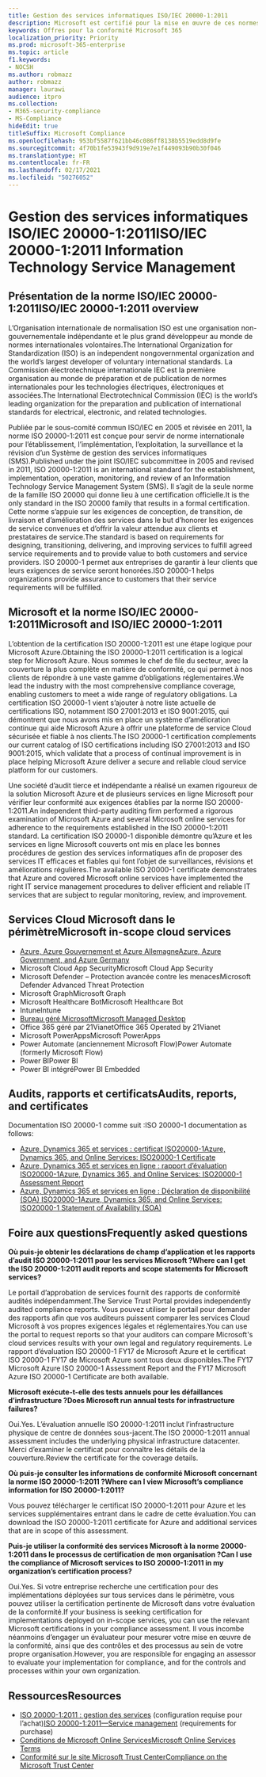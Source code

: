 ```yaml
---
title: Gestion des services informatiques ISO/IEC 20000-1:2011
description: Microsoft est certifié pour la mise en œuvre de ces normes de gestion des services.
keywords: Offres pour la conformité Microsoft 365
localization_priority: Priority
ms.prod: microsoft-365-enterprise
ms.topic: article
f1.keywords:
- NOCSH
ms.author: robmazz
author: robmazz
manager: laurawi
audience: itpro
ms.collection:
- M365-security-compliance
- MS-Compliance
hideEdit: true
titleSuffix: Microsoft Compliance
ms.openlocfilehash: 953bf5587f621bb46c086ff8138b5519edd8d9fe
ms.sourcegitcommit: 4f70b1fe53943f9d919e7e1f449093b90b30f046
ms.translationtype: HT
ms.contentlocale: fr-FR
ms.lasthandoff: 02/17/2021
ms.locfileid: "50276052"
---
```

# <a name="isoiec-20000-12011-information-technology-service-management"></a><span data-ttu-id="7eee4-104">Gestion des services informatiques ISO/IEC 20000-1:2011</span><span class="sxs-lookup"><span data-stu-id="7eee4-104">ISO/IEC 20000-1:2011 Information Technology Service Management</span></span>

## <a name="isoiec-20000-12011-overview"></a><span data-ttu-id="7eee4-105">Présentation de la norme ISO/IEC 20000-1:2011</span><span class="sxs-lookup"><span data-stu-id="7eee4-105">ISO/IEC 20000-1:2011 overview</span></span>

<span data-ttu-id="7eee4-106">L’Organisation internationale de normalisation ISO est une organisation non-gouvernementale indépendante et le plus grand développeur au monde de normes internationales volontaires.</span><span class="sxs-lookup"><span data-stu-id="7eee4-106">The International Organization for Standardization (ISO) is an independent nongovernmental organization and the world’s largest developer of voluntary international standards.</span></span> <span data-ttu-id="7eee4-107">La Commission électrotechnique internationale IEC est la première organisation au monde de préparation et de publication de normes internationales pour les technologies électriques, électroniques et associées.</span><span class="sxs-lookup"><span data-stu-id="7eee4-107">The International Electrotechnical Commission (IEC) is the world’s leading organization for the preparation and publication of international standards for electrical, electronic, and related technologies.</span></span>  
  
<span data-ttu-id="7eee4-108">Publiée par le sous-comité commun ISO/IEC en 2005 et révisée en 2011, la norme ISO 20000-1:2011 est conçue pour servir de norme internationale pour l’établissement, l’implémentation, l’exploitation, la surveillance et la révision d’un Système de gestion des services informatiques (SMS).</span><span class="sxs-lookup"><span data-stu-id="7eee4-108">Published under the joint ISO/IEC subcommittee in 2005 and revised in 2011, ISO 20000-1:2011 is an international standard for the establishment, implementation, operation, monitoring, and review of an Information Technology Service Management System (SMS).</span></span> <span data-ttu-id="7eee4-109">Il s’agit de la seule norme de la famille ISO 20000 qui donne lieu à une certification officielle.</span><span class="sxs-lookup"><span data-stu-id="7eee4-109">It is the only standard in the ISO 20000 family that results in a formal certification.</span></span> <span data-ttu-id="7eee4-110">Cette norme s’appuie sur les exigences de conception, de transition, de livraison et d’amélioration des services dans le but d’honorer les exigences de service convenues et d’offrir la valeur attendue aux clients et prestataires de service.</span><span class="sxs-lookup"><span data-stu-id="7eee4-110">The standard is based on requirements for designing, transitioning, delivering, and improving services to fulfill agreed service requirements and to provide value to both customers and service providers.</span></span> <span data-ttu-id="7eee4-111">ISO 20000-1 permet aux entreprises de garantir à leur clients que leurs exigences de service seront honorées.</span><span class="sxs-lookup"><span data-stu-id="7eee4-111">ISO 20000-1 helps organizations provide assurance to customers that their service requirements will be fulfilled.</span></span>

## <a name="microsoft-and-isoiec-20000-12011"></a><span data-ttu-id="7eee4-112">Microsoft et la norme ISO/IEC 20000-1:2011</span><span class="sxs-lookup"><span data-stu-id="7eee4-112">Microsoft and ISO/IEC 20000-1:2011</span></span>

<span data-ttu-id="7eee4-113">L’obtention de la certification ISO 20000-1:2011 est une étape logique pour Microsoft Azure.</span><span class="sxs-lookup"><span data-stu-id="7eee4-113">Obtaining the ISO 20000-1:2011 certification is a logical step for Microsoft Azure.</span></span> <span data-ttu-id="7eee4-114">Nous sommes le chef de file du secteur, avec la couverture la plus complète en matière de conformité, ce qui permet à nos clients de répondre à une vaste gamme d’obligations réglementaires.</span><span class="sxs-lookup"><span data-stu-id="7eee4-114">We lead the industry with the most comprehensive compliance coverage, enabling customers to meet a wide range of regulatory obligations.</span></span> <span data-ttu-id="7eee4-115">La certification ISO 20000-1 vient s’ajouter à notre liste actuelle de certifications ISO, notamment ISO 27001:2013 et ISO 9001:2015, qui démontrent que nous avons mis en place un système d’amélioration continue qui aide Microsoft Azure à offrir une plateforme de service Cloud sécurisée et fiable à nos clients.</span><span class="sxs-lookup"><span data-stu-id="7eee4-115">The ISO 20000-1 certification complements our current catalog of ISO certifications including ISO 27001:2013 and ISO 9001:2015, which validate that a process of continual improvement is in place helping Microsoft Azure deliver a secure and reliable cloud service platform for our customers.</span></span>  
  
<span data-ttu-id="7eee4-116">Une société d’audit tierce et indépendante a réalisé un examen rigoureux de la solution Microsoft Azure et de plusieurs services en ligne Microsoft pour vérifier leur conformité aux exigences établies par la norme ISO 20000-1:2011.</span><span class="sxs-lookup"><span data-stu-id="7eee4-116">An independent third-party auditing firm performed a rigorous examination of Microsoft Azure and several Microsoft online services for adherence to the requirements established in the ISO 20000-1:2011 standard.</span></span> <span data-ttu-id="7eee4-117">La certification ISO 20000-1 disponible démontre qu’Azure et les services en ligne Microsoft couverts ont mis en place les bonnes procédures de gestion des services informatiques afin de proposer des services IT efficaces et fiables qui font l’objet de surveillances, révisions et améliorations régulières.</span><span class="sxs-lookup"><span data-stu-id="7eee4-117">The available ISO 20000-1 certificate demonstrates that Azure and covered Microsoft online services have implemented the right IT service management procedures to deliver efficient and reliable IT services that are subject to regular monitoring, review, and improvement.</span></span>

## <a name="microsoft-in-scope-cloud-services"></a><span data-ttu-id="7eee4-118">Services Cloud Microsoft dans le périmètre</span><span class="sxs-lookup"><span data-stu-id="7eee4-118">Microsoft in-scope cloud services</span></span>

- [<span data-ttu-id="7eee4-119">Azure, Azure Gouvernement et Azure Allemagne</span><span class="sxs-lookup"><span data-stu-id="7eee4-119">Azure, Azure Government, and Azure Germany</span></span>](https://aka.ms/AzureCompliance)
- <span data-ttu-id="7eee4-120">Microsoft Cloud App Security</span><span class="sxs-lookup"><span data-stu-id="7eee4-120">Microsoft Cloud App Security</span></span>
- <span data-ttu-id="7eee4-121">Microsoft Defender – Protection avancée contre les menaces</span><span class="sxs-lookup"><span data-stu-id="7eee4-121">Microsoft Defender Advanced Threat Protection</span></span>
- <span data-ttu-id="7eee4-122">Microsoft Graph</span><span class="sxs-lookup"><span data-stu-id="7eee4-122">Microsoft Graph</span></span>
- <span data-ttu-id="7eee4-123">Microsoft Healthcare Bot</span><span class="sxs-lookup"><span data-stu-id="7eee4-123">Microsoft Healthcare Bot</span></span>
- <span data-ttu-id="7eee4-124">Intune</span><span class="sxs-lookup"><span data-stu-id="7eee4-124">Intune</span></span>
- [<span data-ttu-id="7eee4-125">Bureau géré Microsoft</span><span class="sxs-lookup"><span data-stu-id="7eee4-125">Microsoft Managed Desktop</span></span>](/microsoft-365/managed-desktop/intro/compliance)
- <span data-ttu-id="7eee4-126">Office 365 géré par 21Vianet</span><span class="sxs-lookup"><span data-stu-id="7eee4-126">Office 365 Operated by 21Vianet</span></span>
- <span data-ttu-id="7eee4-127">Microsoft PowerApps</span><span class="sxs-lookup"><span data-stu-id="7eee4-127">Microsoft PowerApps</span></span>
- <span data-ttu-id="7eee4-128">Power Automate (anciennement Microsoft Flow)</span><span class="sxs-lookup"><span data-stu-id="7eee4-128">Power Automate (formerly Microsoft Flow)</span></span>
- <span data-ttu-id="7eee4-129">Power BI</span><span class="sxs-lookup"><span data-stu-id="7eee4-129">Power BI</span></span>
- <span data-ttu-id="7eee4-130">Power BI intégré</span><span class="sxs-lookup"><span data-stu-id="7eee4-130">Power BI Embedded</span></span>

## <a name="audits-reports-and-certificates"></a><span data-ttu-id="7eee4-131">Audits, rapports et certificats</span><span class="sxs-lookup"><span data-stu-id="7eee4-131">Audits, reports, and certificates</span></span>

<span data-ttu-id="7eee4-132">Documentation ISO 20000-1 comme suit :</span><span class="sxs-lookup"><span data-stu-id="7eee4-132">ISO 20000-1 documentation as follows:</span></span>

- [<span data-ttu-id="7eee4-133">Azure, Dynamics 365 et services : certificat ISO20000-1</span><span class="sxs-lookup"><span data-stu-id="7eee4-133">Azure, Dynamics 365, and Online Services: ISO20000-1 Certificate</span></span>](https://aka.ms/azureiso200001cert)
- [<span data-ttu-id="7eee4-134">Azure, Dynamics 365 et services en ligne : rapport d’évaluation ISO20000-1</span><span class="sxs-lookup"><span data-stu-id="7eee4-134">Azure, Dynamics 365, and Online Services: ISO20000-1 Assessment Report</span></span>](https://aka.ms/azureiso200001report)
- [<span data-ttu-id="7eee4-135">Azure, Dynamics 365 et services en ligne : Déclaration de disponibilité (SOA) ISO20000-1</span><span class="sxs-lookup"><span data-stu-id="7eee4-135">Azure, Dynamics 365, and Online Services: ISO20000-1 Statement of Availability (SOA)</span></span>](https://aka.ms/azureiso200001soa)

## <a name="frequently-asked-questions"></a><span data-ttu-id="7eee4-136">Foire aux questions</span><span class="sxs-lookup"><span data-stu-id="7eee4-136">Frequently asked questions</span></span>

<span data-ttu-id="7eee4-137">**Où puis-je obtenir les déclarations de champ d’application et les rapports d’audit ISO 20000-1:2011 pour les services Microsoft ?**</span><span class="sxs-lookup"><span data-stu-id="7eee4-137">**Where can I get the ISO 20000-1:2011 audit reports and scope statements for Microsoft services?**</span></span>

<span data-ttu-id="7eee4-138">Le portail d’approbation de services fournit des rapports de conformité audités indépendamment.</span><span class="sxs-lookup"><span data-stu-id="7eee4-138">The Service Trust Portal provides independently audited compliance reports.</span></span> <span data-ttu-id="7eee4-139">Vous pouvez utiliser le portail pour demander des rapports afin que vos auditeurs puissent comparer les services Cloud Microsoft à vos propres exigences légales et réglementaires.</span><span class="sxs-lookup"><span data-stu-id="7eee4-139">You can use the portal to request reports so that your auditors can compare Microsoft's cloud services results with your own legal and regulatory requirements.</span></span> <span data-ttu-id="7eee4-140">Le rapport d’évaluation ISO 20000-1 FY17 de Microsoft Azure et le certificat ISO 20000-1 FY17 de Microsoft Azure sont tous deux disponibles.</span><span class="sxs-lookup"><span data-stu-id="7eee4-140">The FY17 Microsoft Azure ISO 20000-1 Assessment Report and the FY17 Microsoft Azure ISO 20000-1 Certificate are both available.</span></span>

<span data-ttu-id="7eee4-141">**Microsoft exécute-t-elle des tests annuels pour les défaillances d’infrastructure ?**</span><span class="sxs-lookup"><span data-stu-id="7eee4-141">**Does Microsoft run annual tests for infrastructure failures?**</span></span>

<span data-ttu-id="7eee4-142">Oui.</span><span class="sxs-lookup"><span data-stu-id="7eee4-142">Yes.</span></span> <span data-ttu-id="7eee4-143">L’évaluation annuelle ISO 20000-1:2011 inclut l’infrastructure physique de centre de données sous-jacent.</span><span class="sxs-lookup"><span data-stu-id="7eee4-143">The ISO 20000-1:2011 annual assessment includes the underlying physical infrastructure datacenter.</span></span> <span data-ttu-id="7eee4-144">Merci d’examiner le certificat pour connaître les détails de la couverture.</span><span class="sxs-lookup"><span data-stu-id="7eee4-144">Review the certificate for the coverage details.</span></span>

<span data-ttu-id="7eee4-145">**Où puis-je consulter les informations de conformité Microsoft concernant la norme ISO 20000-1:2011 ?**</span><span class="sxs-lookup"><span data-stu-id="7eee4-145">**Where can I view Microsoft’s compliance information for ISO 20000-1:2011?**</span></span>

<span data-ttu-id="7eee4-146">Vous pouvez télécharger le certificat ISO 20000-1:2011 pour Azure et les services supplémentaires entrant dans le cadre de cette évaluation.</span><span class="sxs-lookup"><span data-stu-id="7eee4-146">You can download the ISO 20000-1:2011 certificate for Azure and additional services that are in scope of this assessment.</span></span>

<span data-ttu-id="7eee4-147">**Puis-je utiliser la conformité des services Microsoft à la norme 20000-1:2011 dans le processus de certification de mon organisation ?**</span><span class="sxs-lookup"><span data-stu-id="7eee4-147">**Can I use the compliance of Microsoft services to ISO 20000-1:2011 in my organization’s certification process?**</span></span>

<span data-ttu-id="7eee4-148">Oui.</span><span class="sxs-lookup"><span data-stu-id="7eee4-148">Yes.</span></span> <span data-ttu-id="7eee4-149">Si votre entreprise recherche une certification pour des implémentations déployées sur tous services dans le périmètre, vous pouvez utiliser la certification pertinente de Microsoft dans votre évaluation de la conformité.</span><span class="sxs-lookup"><span data-stu-id="7eee4-149">If your business is seeking certification for implementations deployed on in-scope services, you can use the relevant Microsoft certifications in your compliance assessment.</span></span> <span data-ttu-id="7eee4-150">Il vous incombe néanmoins d’engager un évaluateur pour mesurer votre mise en œuvre de la conformité, ainsi que des contrôles et des processus au sein de votre propre organisation.</span><span class="sxs-lookup"><span data-stu-id="7eee4-150">However, you are responsible for engaging an assessor to evaluate your implementation for compliance, and for the controls and processes within your own organization.</span></span>

## <a name="resources"></a><span data-ttu-id="7eee4-151">Ressources</span><span class="sxs-lookup"><span data-stu-id="7eee4-151">Resources</span></span>

- <span data-ttu-id="7eee4-152">[ISO 20000-1:2011 : gestion des services](https://www.iso.org/standard/51986.html) (configuration requise pour l’achat)</span><span class="sxs-lookup"><span data-stu-id="7eee4-152">[ISO 20000-1:2011—Service management](https://www.iso.org/standard/51986.html) (requirements for purchase)</span></span>
- [<span data-ttu-id="7eee4-153">Conditions de Microsoft Online Services</span><span class="sxs-lookup"><span data-stu-id="7eee4-153">Microsoft Online Services Terms</span></span>](https://aka.ms/Online-Services-Terms)
- [<span data-ttu-id="7eee4-154">Conformité sur le site Microsoft Trust Center</span><span class="sxs-lookup"><span data-stu-id="7eee4-154">Compliance on the Microsoft Trust Center</span></span>](https://www.microsoft.com/trust-center/compliance/compliance-overview)
